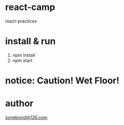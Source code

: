 # react-camp
react-practices


# install & run
1. npm install
2. npm start

# notice: Caution! Wet Floor!

# author
zonebond@126.com
